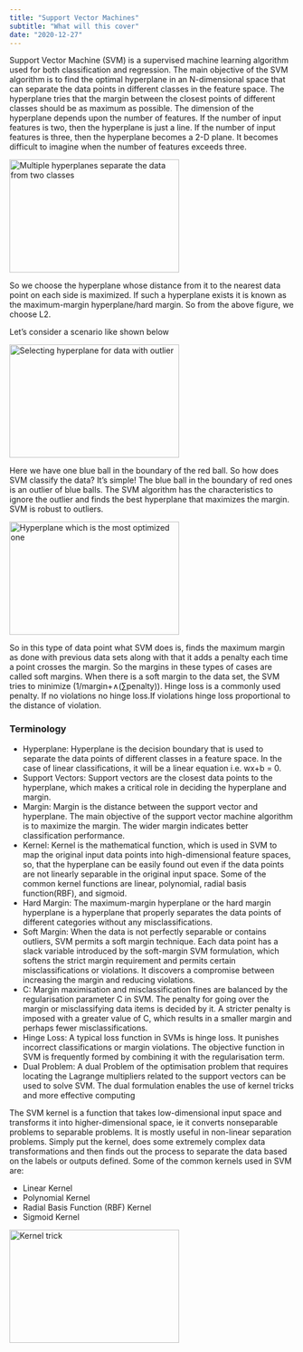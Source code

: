 ```yaml
---
title: "Support Vector Machines"
subtitle: "What will this cover"
date: "2020-12-27"
---
```


Support Vector Machine (SVM) is a supervised machine learning algorithm used for both classification and regression. The main objective of the SVM algorithm is to find the optimal hyperplane in an N-dimensional space that can separate the data points in different classes in the feature space. The hyperplane tries that the margin between the closest points of different classes should be as maximum as possible. The dimension of the hyperplane depends upon the number of features. If the number of input features is two, then the hyperplane is just a line. If the number of input features is three, then the hyperplane becomes a 2-D plane. It becomes difficult to imagine when the number of features exceeds three. 

<img src="https://media.geeksforgeeks.org/wp-content/uploads/20201211181531/Capture.JPG" style="width: 300px; height: 200px;" alt="Multiple hyperplanes separate the data from two classes" >


So we choose the hyperplane whose distance from it to the nearest data point on each side is maximized. If such a hyperplane exists it is known as the maximum-margin hyperplane/hard margin. So from the above figure, we choose L2. 



Let’s consider a scenario like shown below

<img src="https://media.geeksforgeeks.org/wp-content/uploads/20201211190544/Capture.JPG" style="width: 300px; height: 200px;" alt="Selecting hyperplane for data with outlier" >

Here we have one blue ball in the boundary of the red ball. So how does SVM classify the data? It’s simple! The blue ball in the boundary of red ones is an outlier of blue balls. The SVM algorithm has the characteristics to ignore the outlier and finds the best hyperplane that maximizes the margin. SVM is robust to outliers.

<img src="https://media.geeksforgeeks.org/wp-content/uploads/20201211191138/Capture.JPG" style="width: 300px; height: 200px;" alt="Hyperplane which is the most optimized one" >



So in this type of data point what SVM does is, finds the maximum margin as done with previous data sets along with that it adds a penalty each time a point crosses the margin. So the margins in these types of cases are called soft margins. When there is a soft margin to the data set, the SVM tries to minimize (1/margin+∧(∑penalty)). Hinge loss is a commonly used penalty. If no violations no hinge loss.If violations hinge loss proportional to the distance of violation.

### Terminology

- Hyperplane: Hyperplane is the decision boundary that is used to separate the data points of different classes in a feature space. In the case of linear classifications, it will be a linear equation i.e. wx+b = 0.
- Support Vectors: Support vectors are the closest data points to the hyperplane, which makes a critical role in deciding the hyperplane and margin. 
- Margin: Margin is the distance between the support vector and hyperplane. The main objective of the support vector machine algorithm is to maximize the margin.  The wider margin indicates better classification performance.
- Kernel: Kernel is the mathematical function, which is used in SVM to map the original input data points into high-dimensional feature spaces, so, that the hyperplane can be easily found out even if the data points are not linearly separable in the original input space. Some of the common kernel functions are linear, polynomial, radial basis function(RBF), and sigmoid.
- Hard Margin: The maximum-margin hyperplane or the hard margin hyperplane is a hyperplane that properly separates the data points of different categories without any misclassifications.
- Soft Margin: When the data is not perfectly separable or contains outliers, SVM permits a soft margin technique. Each data point has a slack variable introduced by the soft-margin SVM formulation, which softens the strict margin requirement and permits certain misclassifications or violations. It discovers a compromise between increasing the margin and reducing violations.
- C: Margin maximisation and misclassification fines are balanced by the regularisation parameter C in SVM. The penalty for going over the margin or misclassifying data items is decided by it. A stricter penalty is imposed with a greater value of C, which results in a smaller margin and perhaps fewer misclassifications.
- Hinge Loss: A typical loss function in SVMs is hinge loss. It punishes incorrect classifications or margin violations. The objective function in SVM is frequently formed by combining it with the regularisation term.
- Dual Problem: A dual Problem of the optimisation problem that requires locating the Lagrange multipliers related to the support vectors can be used to solve SVM. The dual formulation enables the use of kernel tricks and more effective computing


The SVM kernel is a function that takes low-dimensional input space and transforms it into higher-dimensional space, ie it converts nonseparable problems to separable problems. It is mostly useful in non-linear separation problems. Simply put the kernel, does some extremely complex data transformations and then finds out the process to separate the data based on the labels or outputs defined. Some of the common kernels used in SVM are:

- Linear Kernel
- Polynomial Kernel
- Radial Basis Function (RBF) Kernel
- Sigmoid Kernel

<img src="https://www.geeksforgeeks.org/wp-content/ql-cache/quicklatex.com-c260d346cc305df23ba4fdcb9922313f_l3.svg" style="width: 300px; height: 200px;" alt="Kernel trick" >